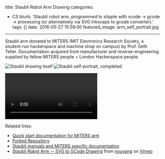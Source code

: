 title: Staubli Robot Arm Drawing
categories:
  - CS 
blurb: 'Staubli robot arm, programmed to stipple with vcode -> gcode -> processing (or alternatively via SVG Inkscape to gcode converter).'
tags: []
date: 2016-05-27 15:59:00
featured_image: arm_self_portrait.jpg
---


Staubli arm donated to MITERS (MIT Electronics Research Society, a student-run hackerspace and
machine shop on campus) by Prof. Seth Teller. Documentation acquired from manufacturer and
reverse-engineering supplied by fellow MITERS people + London Hackerspace people.

![Staubli drawing itself](arm_self_portrait.jpg)
![Staubli self-portrait, completed](arm_self_portrait_closeup.jpg)


<video id ="Staubli demo" controls>
  <source src="Staubli.mp4" type="video/mp4">
  Your browser does not support the video HTML5 tag.
</video>  

Related links:
- [Quick start documentation for MITERS arm](https://docs.google.com/document/d/1vdSw-iZRFmimktcsEaFfb6ou7YM_tejs_td4TqvhzcE/edit)
- [Forked Repository](https://github.com/MITERS/gdmux)
- [Staubli manuals and MITERS specific documentation](https://drive.google.com/drive/folders/0B9r0HZeoMbmgVUZQdlpTS3o1cDg?usp=gmail)
- <a href="https://vimeo.com/264710647">Staubli Robot Arm -- SVG to GCode Drawing</a> from <a href="https://vimeo.com/user83975514">nouyang</a> on <a href="https://vimeo.com">Vimeo</a>


